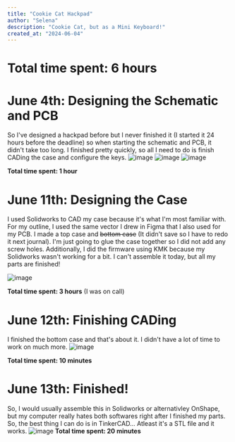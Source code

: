 ```yaml
---
title: "Cookie Cat Hackpad"
author: "Selena"
description: "Cookie Cat, but as a Mini Keyboard!"
created_at: "2024-06-04"
---
```

# **Total time spent: 6 hours**

# June 4th: Designing the Schematic and PCB
So I've designed a hackpad before but I never finished it (I started it 24 hours before the deadline) so when starting the schematic and PCB, it didn't take too long. I finished pretty quickly, so all I need to do is finish CADing the case and configure the keys.
![image](https://github.com/user-attachments/assets/8f55729e-6cab-4bca-a870-84c9ce21b35f) 
![image](https://github.com/user-attachments/assets/40884b34-6538-426a-bcb2-6f81ec446522)
![image](https://github.com/user-attachments/assets/0e0e3a0a-f883-4670-a503-49c5fa371f86)

**Total time spent: 1 hour**

# June 11th: Designing the Case
I used Solidworks to CAD my case because it's what I'm most familiar with. For my outline, I used the same vector I drew in Figma that I also used for my PCB. I made a top case and ~~bottom case~~ (It didn't save so I have to redo it next journal). I'm just going to glue the case together so I did not add any screw holes. Additionally, I did the firmware using KMK because my Solidworks wasn't working for a bit. I can't assemble it today, but all my parts are finished!

![image](https://github.com/user-attachments/assets/6794f947-338c-4f41-84d6-6a8d7733b25d)

**Total time spent: 3 hours** (I was on call)

# June 12th: Finishing CADing 
I finished the bottom case and that's about it. I didn't have a lot of time to work on much more. 
![image](https://github.com/user-attachments/assets/469f5491-21eb-4a18-b0e0-f4481120b29c)

**Total time spent: 10 minutes**

# June 13th: Finished!
So, I would usually assemble this in Solidworks or alternativley OnShape, but my computer really hates both softwares right after I finished my parts. So, the best thing I can do is in TinkerCAD... Atleast it's a STL file and it works.
![image](https://github.com/user-attachments/assets/8539fee5-0e1a-4a12-94b3-f95ca0d1aa20)
**Total time spent: 20 minutes**

